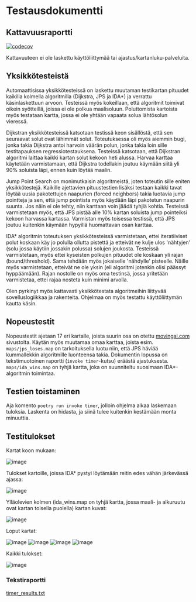 # Testausdokumentti

## Kattavuusraportti

[![codecov](https://codecov.io/gh/rtammisalo/tira-labra/branch/main/graph/badge.svg?token=T9UVAQ8WRV)](https://codecov.io/gh/rtammisalo/tira-labra)

Kattavuuteen ei ole laskettu käyttöliittymää tai ajastus/kartanluku-palveluita.

## Yksikkötesteistä

Automaattisissa yksikkötesteissä on laskettu muutaman testikartan pituudet kaikilla kolmella algoritmilla (Dijkstra, JPS ja IDA*) ja verrattu
käsinlaskettuun arvoon. Testeissä myös kokeillaan, että algoritmit toimivat oikein syötteillä, joissa ei ole polkua maalisoluun. Poluttomista
kartoista myös testataan kartta, jossa ei ole yhtään vapaata solua lähtösolun vieressä.

Dijkstran yksikkötesteissä katsotaan testissä keon sisällöstä, että sen seuraavat solut ovat lähimmät solut. Toteutuksessa oli myös aiemmin bugi, jonka takia Dijkstra antoi harvoin väärän polun, jonka takia loin sille testitapauksen regressiotestauksena. Testeissä katsotaan, että Dijkstran algoritmi laittaa kaikki kartan solut kekoon heti alussa. Harvaa karttaa käytetään varmistamaan, että Dijkstra todellakin joutuu käymään siitä yli 90% soluista läpi, ennen kuin löytää maalin.

Jump Point Search on monimutkaisin algoritmeistä, joten toteutin sille eniten yksikkötestejä. Kaikille ajettavien pituustestien lisäksi testaan kaikki tavat löytää uusia pakotettujen naapurien (forced neighbors) takia luotavia jump pointteja ja sen, että jump pointista myös käydään läpi pakotetun naapurin suunta. Jos näin ei ole tehty, niin karttaan voin jäädä tyhjiä kohtia. Testeissä varmistetaan myös, että JPS pistää alle 10% kartan soluista jump pointeiksi kekoon harvassa kartassa. Varmistan myös toisessa testissä, että JPS joutuu kuitenkin käymään hypyillä huomattavan osan karttaa.

IDA* algoritmin toteutuksen yksikkötesteissä varmistetaan, ettei iteratiiviset polut koskaan käy jo polulla ollutta pistettä ja etteivät ne kulje ulos 'nähtyjen' (solu jossa käytiin jossakin polussa) solujen joukosta. Testeissä varmistetaan, myös ettei kyseisten polkujen pituudet ole koskaan yli rajan (bound/threshold). Sama tehdään myös jokaiselle 'nähdylle' pisteelle. Näille myös varmistetaan, etteivät ne ole yksin (eli algoritmi jotenkin olisi päässyt hyppäämään). Rajan nostolle on myös oma testinsä, jossa yritetään varmistetaa, ettei rajaa nosteta kuin minimi arvolla.

Olen pyrkinyt myös kattavasti yksikkötestata algoritmeihin liittyvää sovelluslogiikkaa ja rakenteita. Ohjelmaa on myös testattu käyttöliittymän kautta käsin.

## Nopeustestit

Nopeustestit ajetaan 17 eri kartalle, joista suurin osa on otettu [movingai.com](https://movingai.com/benchmarks/grids.html) sivustolta. Käytän myös muutamaa omaa karttaa, joista esim. `maps/jps_loses.map` on tarkoituksella luotu niin, että JPS häviää kummallekkin algoritmille luonteensa takia. Dokumentin lopussa on tekstimuotoinen raportti (`invoke timer`-kutsu) eräästä ajastuksesta. `maps/ida_wins.map` on tyhjä kartta, joka on suunniteltu suosimaan IDA*-algoritmin toimintaa. 

## Testien toistaminen

Aja komento `poetry run invoke timer`, jolloin ohjelma alkaa laskemaan tuloksia. Laskenta on hidasta, ja siinä tulee kuitenkin kestämään monta minuuttia.

## Testitulokset

Kartat koon mukaan:

![image](https://user-images.githubusercontent.com/81182631/146669134-62f257dc-1d2e-44c5-9c57-2771e5365579.png)

Tulokset kartoille, joissa IDA* pystyi löytämään reitin edes vähän järkevässä ajassa:

![image](https://user-images.githubusercontent.com/81182631/146669145-3ebf8719-af37-484a-a917-a6c22365bb82.png)

Ylläolevien kolmen (ida_wins.map on tyhjä kartta, jossa maali- ja alkuruutu ovat kartan toisella puolella) kartan kuvat:

![image](https://user-images.githubusercontent.com/81182631/146653028-b63b06a7-6ed9-424c-81ea-2dd0fafb4a48.png)

Loput kartat:

![image](https://user-images.githubusercontent.com/81182631/146652631-503ab25b-13e4-4bd4-844e-14aaf209c477.png)
![image](https://user-images.githubusercontent.com/81182631/146652635-0b1fff94-0fdd-4ea4-9b26-ea50dcf392a2.png)
![image](https://user-images.githubusercontent.com/81182631/146652636-75bd45de-ba16-41f4-90f0-d763c7e535a1.png)
![image](https://user-images.githubusercontent.com/81182631/146652641-fab9425d-c387-4504-8aae-c595e5e5dd3e.png)


Kaikki tulokset:

![image](https://user-images.githubusercontent.com/81182631/146669202-83390f04-b628-4a31-96ea-04a5f938f737.png)

### Tekstiraportti

[timer_results.txt](/dokumentaatio/timer_results.txt)
